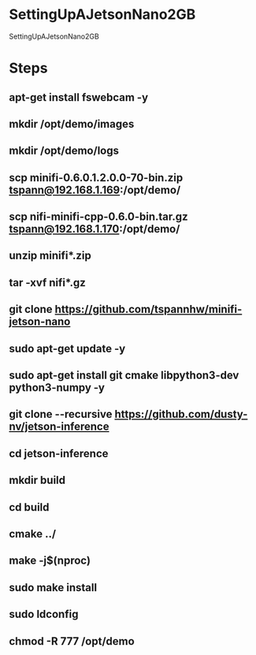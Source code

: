 # SettingUpAJetsonNano2GB

SettingUpAJetsonNano2GB

# Steps
## apt-get install fswebcam -y
##  
## mkdir /opt/demo/images
## mkdir /opt/demo/logs
## 
## scp minifi-0.6.0.1.2.0.0-70-bin.zip tspann@192.168.1.169:/opt/demo/ 
## scp nifi-minifi-cpp-0.6.0-bin.tar.gz tspann@192.168.1.170:/opt/demo/
## 
## unzip minifi*.zip
## tar -xvf nifi*.gz
## 
## git clone https://github.com/tspannhw/minifi-jetson-nano
## sudo apt-get update -y
## sudo apt-get install git cmake libpython3-dev python3-numpy -y
## git clone --recursive https://github.com/dusty-nv/jetson-inference
## cd jetson-inference
## mkdir build
## cd build
## cmake ../
## make -j$(nproc)
## sudo make install
## sudo ldconfig
## 
## chmod -R 777 /opt/demo
## 
